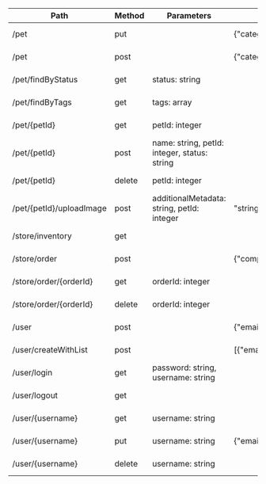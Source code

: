| Path | Method | Parameters | Request Body | Response | Swagger URL |
| ---- | ------ | ---------- | ------------ | -------- | ----------- |
| /pet | put |  | {"category":{"id":"integer","name":"string"},"id":"integer","name":"string","photoUrls":["string"],"status":"string","tags":[{"id":"integer","name":"string"}]} | {"category":{"id":"integer","name":"string"},"id":"integer","name":"string","photoUrls":["string"],"status":"string","tags":[{"id":"integer","name":"string"}]} | http://localhost:4000/swagger-ui/index.html/pet/updatePet |
| /pet | post |  | {"category":{"id":"integer","name":"string"},"id":"integer","name":"string","photoUrls":["string"],"status":"string","tags":[{"id":"integer","name":"string"}]} | {"category":{"id":"integer","name":"string"},"id":"integer","name":"string","photoUrls":["string"],"status":"string","tags":[{"id":"integer","name":"string"}]} | http://localhost:4000/swagger-ui/index.html/pet/addPet |
| /pet/findByStatus | get | status: string |  | [{"category":{"id":"integer","name":"string"},"id":"integer","name":"string","photoUrls":["string"],"status":"string","tags":[{"id":"integer","name":"string"}]}] | http://localhost:4000/swagger-ui/index.html/pet/findPetsByStatus |
| /pet/findByTags | get | tags: array |  | [{"category":{"id":"integer","name":"string"},"id":"integer","name":"string","photoUrls":["string"],"status":"string","tags":[{"id":"integer","name":"string"}]}] | http://localhost:4000/swagger-ui/index.html/pet/findPetsByTags |
| /pet/{petId} | get | petId: integer |  | {"category":{"id":"integer","name":"string"},"id":"integer","name":"string","photoUrls":["string"],"status":"string","tags":[{"id":"integer","name":"string"}]} | http://localhost:4000/swagger-ui/index.html/pet/getPetById |
| /pet/{petId} | post | name: string, petId: integer, status: string |  |  | http://localhost:4000/swagger-ui/index.html/pet/updatePetWithForm |
| /pet/{petId} | delete | petId: integer |  |  | http://localhost:4000/swagger-ui/index.html/pet/deletePet |
| /pet/{petId}/uploadImage | post | additionalMetadata: string, petId: integer | "string" | {"code":"integer","message":"string","type":"string"} | http://localhost:4000/swagger-ui/index.html/pet/uploadFile |
| /store/inventory | get |  |  | {} | http://localhost:4000/swagger-ui/index.html/store/getInventory |
| /store/order | post |  | {"complete":"boolean","id":"integer","petId":"integer","quantity":"integer","shipDate":"string","status":"string"} | {"complete":"boolean","id":"integer","petId":"integer","quantity":"integer","shipDate":"string","status":"string"} | http://localhost:4000/swagger-ui/index.html/store/placeOrder |
| /store/order/{orderId} | get | orderId: integer |  | {"complete":"boolean","id":"integer","petId":"integer","quantity":"integer","shipDate":"string","status":"string"} | http://localhost:4000/swagger-ui/index.html/store/getOrderById |
| /store/order/{orderId} | delete | orderId: integer |  |  | http://localhost:4000/swagger-ui/index.html/store/deleteOrder |
| /user | post |  | {"email":"string","firstName":"string","id":"integer","lastName":"string","password":"string","phone":"string","userStatus":"integer","username":"string"} |  | http://localhost:4000/swagger-ui/index.html/user/createUser |
| /user/createWithList | post |  | [{"email":"string","firstName":"string","id":"integer","lastName":"string","password":"string","phone":"string","userStatus":"integer","username":"string"}] | {"email":"string","firstName":"string","id":"integer","lastName":"string","password":"string","phone":"string","userStatus":"integer","username":"string"} | http://localhost:4000/swagger-ui/index.html/user/createUsersWithListInput |
| /user/login | get | password: string, username: string |  | "string" | http://localhost:4000/swagger-ui/index.html/user/loginUser |
| /user/logout | get |  |  |  | http://localhost:4000/swagger-ui/index.html/user/logoutUser |
| /user/{username} | get | username: string |  | {"email":"string","firstName":"string","id":"integer","lastName":"string","password":"string","phone":"string","userStatus":"integer","username":"string"} | http://localhost:4000/swagger-ui/index.html/user/getUserByName |
| /user/{username} | put | username: string | {"email":"string","firstName":"string","id":"integer","lastName":"string","password":"string","phone":"string","userStatus":"integer","username":"string"} |  | http://localhost:4000/swagger-ui/index.html/user/updateUser |
| /user/{username} | delete | username: string |  |  | http://localhost:4000/swagger-ui/index.html/user/deleteUser |
